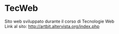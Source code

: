 # TecWeb
Sito web sviluppato durante il corso di Tecnologie Web  
Link al sito: http://artbit.altervista.org/index.php
